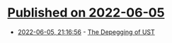 # [Published on 2022-06-05](index.md)

* [2022-06-05, 21:16:56](https://news.ycombinator.com/item?id=31634937) - [The Depegging of UST](https://jumpcrypto.com/the-depegging-of-ust/)
